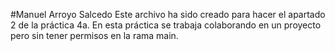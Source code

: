 #Manuel Arroyo Salcedo
Este archivo ha sido creado para hacer el apartado 2 de la práctica 4a.
En esta práctica se trabaja colaborando en un proyecto pero sin tener permisos en la rama main.
